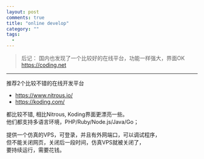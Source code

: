 ```yaml
---
layout: post
comments: true
title: "online develop"
category: ""
tags: 
  - 
---
```


> 后记：
> 国内也发现了一个比较好的在线平台，功能一样强大，界面OK
> <https://coding.net>

----------

推荐2个比较不错的在线开发平台

- <https://www.nitrous.io/>
- <https://koding.com/>

都比较不错, 相比Nitrous, Koding界面更漂亮一些。    
他们都支持多语言环境，PHP/Ruby/Node.js/Java/Go；

提供一个仿真的VPS，可登录，并且有外网端口，可以调试程序，  
但不能关闭网页，关闭后一段时间，仿真VPS就被关闭了，  
要持续运行，需要花钱。  
